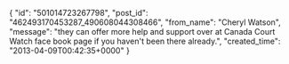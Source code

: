  {
   "id": "501014723267798",
   "post_id": "462493170453287_490608044308466",
   "from_name": "Cheryl Watson",
   "message": "they can offer more help and support over at Canada Court Watch face book page if you haven't been there already.",
   "created_time": "2013-04-09T00:42:35+0000"
 }
